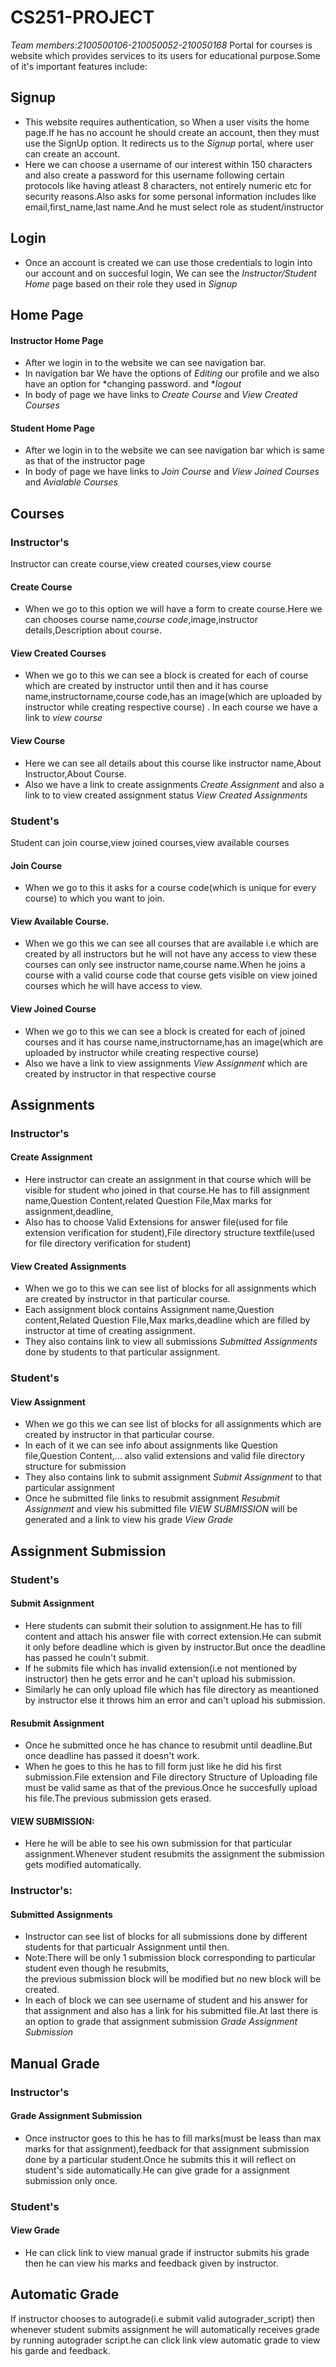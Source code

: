 # CS251-PROJECT
*Team members:2100500106-210050052-210050168*
Portal for courses is website which provides services to its users for educational purpose.Some of it's important features include:
## Signup
- This website requires authentication, so When a user visits the home page.If he has no account he should  create an account, then they must use the SignUp option. It redirects us to the *Signup* portal, where user can create an account.
- Here we can choose a username of our interest within 150 characters and also create a password for this username following certain protocols like having atleast 8 characters, not entirely numeric etc for security reasons.Also asks for some personal information includes like email,first_name,last name.And he must select role as student/instructor

## Login
- Once an account is created we can use those credentials to login into our account and on succesful login, We can see the *Instructor/Student Home* page based on their role they used in *Signup*

## Home Page
#### Instructor Home Page
- After we login in to the website we can see navigation bar.
- In navigation bar We have the options of *Editing* our profile and we also have an option for *changing password. and **logout*
- In body of page we have links to *Create Course* and *View Created Courses*

#### Student Home Page
- After we login in to the website we can see navigation bar which is same as that of the instructor page
- In body of page we have links to *Join Course* and *View Joined Courses* and *Avialable Courses*

## Courses
### Instructor's
Instructor can create course,view created courses,view course
#### Create Course
- When we go to this option we will have a form to create course.Here we can chooses course name,*course code*,image,instructor details,Description about course.
#### View Created Courses
- When we go to this we can see a  block is created for each of course which are created by instructor until then and it has course name,instructorname,course code,has an image(which are uploaded by instructor while creating respective course) .
In each course we have a link to *view course*
#### View Course
- Here we can see all details about this course like instructor name,About Instructor,About Course.
- Also we have a link to create assignments *Create Assignment* and also a link to to view created assignment status *View Created Assignments*
### Student's
Student can join course,view joined courses,view available courses
#### Join Course
- When we go to this it asks for a course code(which is unique for every course) to which you want to join.
#### View Available Course.
- When we go this we can see all courses that are available i.e which are created by all instructors but he will not have any access to view these courses can only see instructor name,course name.When he joins a course with a valid course code that course gets visible on view joined courses which he will have access to view.
#### View Joined Course
- When we go to this we can see a  block is created for each of joined courses and it has course name,instructorname,has an image(which are uploaded by instructor while creating respective course)
- Also we have a link to view assignments *View Assignment* which are created by instructor in that respective course 
## Assignments
### Instructor's
#### Create Assignment
- Here instructor can create an assignment in that course which will be visible for student who joined in that course.He has to fill assignment name,Question Content,related Question File,Max marks for assignment,deadline,
- Also has to choose Valid Extensions for answer file(used for file extension verification for student),File directory structure textfile(used for file directory verification for student)
#### View Created Assignments
- When we go to this we can see list of blocks for all assignments which are created by instructor in that particular course.
- Each assignment block contains Assignment name,Question content,Related Question File,Max marks,deadline which are filled by instructor at time of creating assignment.
- They also contains link to view all submissions *Submitted Assignments* done by students to that particular assignment.
### Student's
#### View Assignment
- When we go this we can see list of blocks for all assignments which are created by instructor in that particular course.
- In each of it we can see info about assignments like Question file,Question Content,... also valid extensions and valid file directory structure  for submission 
- They also contains link to submit assignment  *Submit Assignment* to that particular assignment
- Once he submitted file links to resubmit assignment *Resubmit Assignment* and view his submitted file *VIEW SUBMISSION* will be generated and a link to view his grade *View Grade*
## Assignment Submission
### Student's
#### Submit Assignment
- Here students can submit their solution to assignment.He has to fill content and attach his answer file with correct extension.He can submit it only before deadline which is given by instructor.But once the deadline has passed he couln't submit. 
- If he submits file which has invalid extension(i.e not mentioned by instructor) then he gets error and he can't upload his submission.
- Similarly he can only upload file which has file directory as meantioned by instructor else it throws him an error and can't upload his submission.
####  Resubmit Assignment
- Once he submitted once he has chance to resubmit until deadline.But once deadline has passed it doesn't work.
- When he goes to this he has to fill form just like he did his first submission.File extension and File directory Structure of Uploading file must be valid  same as that of the previous.Once he succesfully upload his file.The previous submission gets erased.  
#### VIEW SUBMISSION:
- Here he will be able to  see his own submission  for that particular assignment.Whenever student resubmits the assignment the submission gets modified automatically.
### Instructor's:
#### Submitted Assignments
- Instructor can see list of blocks for all submissions done by different students for that particualr Assignment until then.
- Note:There will be only 1 submission block corresponding to particular student even though he resubmits,   
the previous submission block will be modified  but no new block will be created.
- In each of block we can see username of student and his answer for that assignment and also has a link for his submitted file.At last there is an option to grade that assignment submission *Grade Assignment Submission* 
## Manual Grade
### Instructor's
#### Grade Assignment Submission
- Once instructor goes to this he has to fill marks(must be leass than max marks for that assignment),feedback for that assignment submission done by a particular student.Once he submits this it will reflect on student's side automatically.He can give grade for a assignment submission only once.
### Student's
#### View Grade 
- He can click link to view manual grade if instructor submits his grade then he can view his marks and feedback given by instructor.
## Automatic Grade
If instructor chooses to autograde(i.e submit valid autograder_script) then whenever student submits assignment he will automatically receives grade by running autograder script.he can click link view automatic grade to view his garde and feedback.
